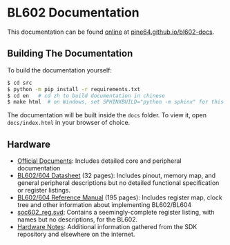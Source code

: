 BL602 Documentation
===================

This documentation can be found [online][1] at [pine64.github.io/bl602-docs][1].

Building The Documentation
--------------------------
To build the documentation yourself:
```bash
$ cd src
$ python -m pip install -r requirements.txt
$ cd en   # cd zh to build documentation in chinese
$ make html  # on Windows, set SPHINXBUILD="python -m sphinx" for this command
```
The documentation will be built inside the `docs` folder. To view it, open `docs/index.html`
in your browser of choice.

Hardware
--------
- [Official Documents](https://github.com/bouffalolab/bl_docs): Includes detailed core and peripheral documentation
- [BL602/604 Datasheet](main/mirrored/BL602_BL604_DS_1.4_en.pdf)
  (32 pages): Includes pinout, memory map, and general peripheral descriptions
  but no detailed functional specification or register listings.
- [BL602/604 Reference Manual](mirrored/BL602_BL604_RM_1.2_en.pdf)
  (195 pages): Includes register map, clock tree and other information about implementing BL602/BL604
- [soc602_reg.svd][2]: Contains a seemingly-complete register listing, with
  names but no descriptions, for the BL602.
- [Hardware Notes](hardware_notes): Additional information
  gathered from the SDK repository and elsewhere on the internet.

[1]: https://pine64.github.io/bl602-docs/
[2]: https://github.com/pine64/bl_iot_sdk/tree/master/components/bl602/bl602_std/bl602_std/Device/Bouffalo/BL602/Peripherals/soc602_reg.svd
